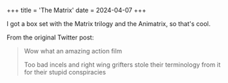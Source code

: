 +++
title = 'The Matrix'
date = 2024-04-07
+++

I got a box set with the Matrix trilogy and the Animatrix, so that's cool.

<!--more-->

From the original Twitter post:

> Wow what an amazing action film
>
> Too bad incels and right wing grifters stole their terminology from it for their stupid conspiracies